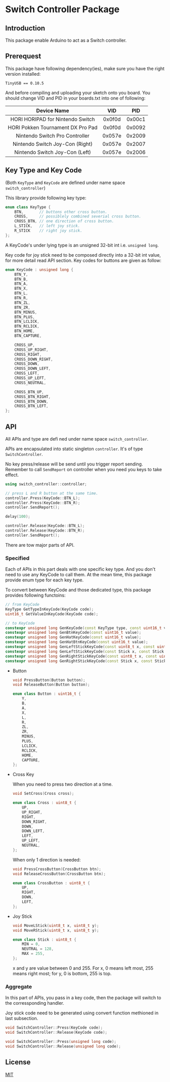 # Switch Controller Package

## Introduction

This package enable Arduino to act as a Switch controller.

## Prerequest

This package have following dependency(ies),
make sure you have the right version installed:

```
TinyUSB == 0.10.5
```

And before compiling and uploading your sketch onto you board.
You should change VID and PID in your boards.txt into one of following:

|            Device Name            |  VID   |  PID   |
|:---------------------------------:|:------:|:------:|
| HORI HORIPAD for Nintendo Switch  | 0x0f0d | 0x00c1 |
| HORI Pokken Tournament DX Pro Pad | 0x0f0d | 0x0092 |
|  Nintendo Switch Pro Controller   | 0x057e | 0x2009 |
|  Nintendo Switch Joy-Con (Right)  | 0x057e | 0x2007 |
|  Nintendo Switch Joy-Con (Left)   | 0x057e | 0x2006 |

## Key Type and Key Code

(Both `KeyType` and `KeyCode` are defined under name space `switch_controller`)

This library provide following key type:

```cpp
enum class KeyType {
    BTN,       // buttons other cross button.
    CROSS,     // possiblely combined severial cross button.
    CROSS_BTN, // one direction of cross button.
    L_STICK,   // left joy stick.
    R_STICK    // right joy stick.
};
```

A KeyCode's under lying type is an unsigned 32-bit int i.e. `unsigned long`.

Key code for joy stick need to be composed directly into a 32-bit int value,
for more detail read API section.
Key codes for buttons are given as follow:

```cpp
enum KeyCode : unsigned long {
    BTN_Y,
    BTN_B,
    BTN_A,
    BTN_X,
    BTN_L,
    BTN_R,
    BTN_ZL,
    BTN_ZR,
    BTN_MINUS,
    BTN_PLUS,
    BTN_LCLICK,
    BTN_RCLICK,
    BTN_HOME,
    BTN_CAPTURE,

    CROSS_UP,
    CROSS_UP_RIGHT,
    CROSS_RIGHT,
    CROSS_DOWN_RIGHT,
    CROSS_DOWN,
    CROSS_DOWN_LEFT,
    CROSS_LEFT,
    CROSS_UP_LEFT,
    CROSS_NEUTRAL,

    CROSS_BTN_UP,
    CROSS_BTN_RIGHT,
    CROSS_BTN_DOWN,
    CROSS_BTN_LEFT,
};
```
## API                     
                           
All APIs and type are defi ned under name space `switch_controller`.

APIs are encapsulated into static singleton `controller`.
It's of type `SwitchController`.

No key press/release will be send until you trigger report sending.
Remember to call `SendReport` on controller when you need you keys to take effect.

```cpp
using switch_controller::controller;

// press L and R button at the same time.
controller.Press(KeyCode::BTN_L);
controller.Press(KeyCode::BTN_R);
controller.SendReport();

delay(100);

controller.Release(KeyCode::BTN_L);
controller.Release(KeyCode::BTN_R);
controller.SendReport();
```

There are tow major parts of API.

### Specified

Each of APIs in this part deals with one specific key type.
And you don't need to use any KeyCode to call them.
At the mean time, this package provide enum type for each key type.

To convert between KeyCode and those dedicated type,
this package provides following functoins:

```cpp
// from KeyCode
KeyType GetTypeInKeyCode(KeyCode code);
uint16_t GetValueInKeyCode(KeyCode code);

// to KeyCode
constexpr unsigned long GenKeyCode(const KeyType type, const uint16_t value);
constexpr unsigned long GenBtnKeyCode(const uint16_t value);
constexpr unsigned long GenHatKeyCode(const uint16_t value);
constexpr unsigned long GenHatBtnKeyCode(const uint16_t value);
constexpr unsigned long GenLeftStickKeyCode(const uint8_t x, const uint8_t y);
constexpr unsigned long GenLeftStickKeyCode(const Stick x, const Stick y);
constexpr unsigned long GenRightStickKeyCode(const uint8_t x, const uint8_t y);
constexpr unsigned long GenRightStickKeyCode(const Stick x, const Stick y);
```

- Button

  ```cpp
  void PressButton(Button button);
  void ReleaseButton(Button button);

  enum class Button : uint16_t {
      Y,
      B,
      A,
      X,
      L,
      R,
      ZL,
      ZR,
      MINUS,
      PLUS,
      LCLICK,
      RCLICK,
      HOME,
      CAPTURE,
  };
  ```
- Cross Key

  When you need to press two direction at a time.

  ```cpp
  void SetCross(Cross cross);

  enum class Cross : uint8_t {
      UP,
      UP_RIGHT,
      RIGHT,
      DOWN_RIGHT,
      DOWN,
      DOWN_LEFT,
      LEFT,
      UP_LEFT,
      NEUTRAL,
  };
  ```

  When only 1 direction is needed:

  ```cpp
  void PressCrossButton(CrossButton btn);
  void ReleaseCrossButton(CrossButton btn);

  enum class CrossButton : uint8_t {
      UP,
      RIGHT,
      DOWN,
      LEFT,
  };
  ```
- Joy Stick

  ```cpp
  void MoveLStick(uint8_t x, uint8_t y);
  void MoveRStick(uint8_t x, uint8_t y);

  enum class Stick : uint8_t {
      MIN = 0,
      NEUTRAL = 128,
      MAX = 255,
  };
  ```

  x and y are value between 0 and 255.
  For x, 0 means left most, 255 means right most;
  for y, 0 is bottom, 255 is top.

### Aggregate

In this part of APIs, you pass in a key code,
then the package will switch to the corressponding handler.

Joy stick code need to be generated using convert function methioned in last subsection.

```cpp
void SwitchController::Press(KeyCode code);
void SwitchController::Release(KeyCode code);

void SwitchController::Press(unsigned long code);
void SwitchController::Release(unsigned long code);
```

## License

[MIT](https://github.com/SirZenith/SwitchControlLibrary/blob/master/LICENSE)
